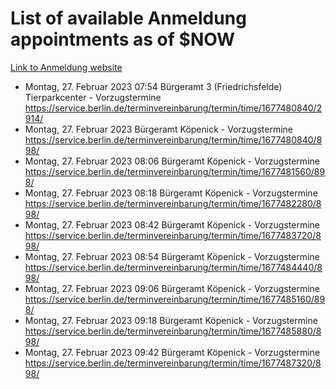 # List of available Anmeldung appointments as of $NOW
[Link to Anmeldung website](https://service.berlin.de/terminvereinbarung/termin/tag.php?termin=1&anliegen[]=120686&dienstleisterlist=122210,122217,327316,122219,327312,122227,327314,122231,327346,122243,327348,122254,122252,329742,122260,329745,122262,329748,122271,327278,122273,327274,122277,327276,330436,122280,327294,122282,327290,122284,327292,122291,327270,122285,327266,122286,327264,122296,327268,150230,329760,122297,327286,122294,327284,122312,329763,122314,329775,122304,327330,122311,327334,122309,327332,317869,122281,327352,122279,329772,122283,122276,327324,122274,327326,122267,329766,122246,327318,122251,327320,122257,327322,122208,327298,122226,327300&herkunft=http%3A%2F%2Fservice.berlin.de%2Fdienstleistung%2F120686%2F)
- Montag, 27. Februar 2023 07:54 Bürgeramt 3 (Friedrichsfelde) Tierparkcenter - Vorzugstermine https://service.berlin.de/terminvereinbarung/termin/time/1677480840/2914/
- Montag, 27. Februar 2023  Bürgeramt Köpenick - Vorzugstermine https://service.berlin.de/terminvereinbarung/termin/time/1677480840/898/
- Montag, 27. Februar 2023 08:06 Bürgeramt Köpenick - Vorzugstermine https://service.berlin.de/terminvereinbarung/termin/time/1677481560/898/
- Montag, 27. Februar 2023 08:18 Bürgeramt Köpenick - Vorzugstermine https://service.berlin.de/terminvereinbarung/termin/time/1677482280/898/
- Montag, 27. Februar 2023 08:42 Bürgeramt Köpenick - Vorzugstermine https://service.berlin.de/terminvereinbarung/termin/time/1677483720/898/
- Montag, 27. Februar 2023 08:54 Bürgeramt Köpenick - Vorzugstermine https://service.berlin.de/terminvereinbarung/termin/time/1677484440/898/
- Montag, 27. Februar 2023 09:06 Bürgeramt Köpenick - Vorzugstermine https://service.berlin.de/terminvereinbarung/termin/time/1677485160/898/
- Montag, 27. Februar 2023 09:18 Bürgeramt Köpenick - Vorzugstermine https://service.berlin.de/terminvereinbarung/termin/time/1677485880/898/
- Montag, 27. Februar 2023 09:42 Bürgeramt Köpenick - Vorzugstermine https://service.berlin.de/terminvereinbarung/termin/time/1677487320/898/
